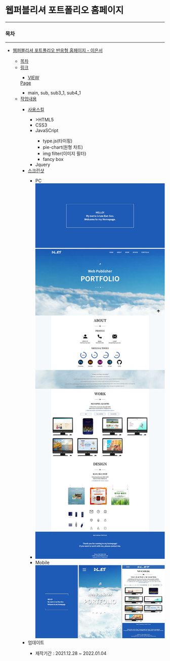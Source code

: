   <h1>웹퍼블리셔 포트폴리오 홈페이지 </h1>
    <hr>
    <h3>목차</h3>
    <hr>
    <ul>
        <li><a href="">웹퍼블리셔 포트폴리오 반응형 홈페이지 - 이은서</a></li>
        <ul>
            <li><a href="">목차</a></li>
            <li><a href="">링크</a></li>
                <ul>
                    <li><a href="https://dmstj3156.github.io/LeeEunSeo-portfolio/">VIEW</a></li>     
                </ul
            <li><a href="">Page</a></li>
                <ul>
                  <li>main, sub, sub3_1, sub4_1</li> 
                </ul>
            <li><a href="">작업내용</a></li>
                <ul>
                    <li><a href="">사용스킬</a></li>
                        <ul>
                            <li>>HTML5</a></li>
                            <li>CSS3</a></li>
                            <li>JavaSCript</a></li>
                                <ul>
                                    <li>type.js(타이핑)</li>
                                    <li>pie-chart(원형 차트)</li>
                                    <li>img filter(이미지 필터)</li>
                                    <li>fancy box</li>
                              </ul>
                            <li>Jquery</a></li>
                        </ul>
                    <li><a href="">스크린샷</a></li>
                        <ul>
                            <li>PC <br><img src="./images/index screenshot_.jpg" alt=""></li>
                            <li><img src="./images/main screenshot.png" alt=""></li>
                            <li>Mobile <br><img src="./images/mobile screenshot.png" alt=""></li>                           
                        </ul>
                    <li>업데이트</li>
                        <ul>
                            <li>제작기간 : 2021.12.28 ~ 2022.01.04</li>                       
                        </ul>
                      </ul>
        </ul>
    </ul>
